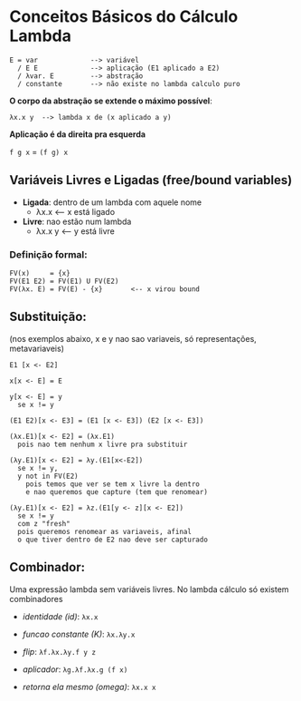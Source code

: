 # Conceitos Básicos do Cálculo Lambda

```
E = var             --> variável
  / E E             --> aplicação (E1 aplicado a E2)
  / λvar. E         --> abstração 
  / constante       --> não existe no lambda calculo puro
```

**O corpo da abstração se extende o máximo possível**:

```
λx.x y  --> lambda x de (x aplicado a y)
```

**Aplicação é da direita pra esquerda**

```f g x``` = ```(f g) x```


## Variáveis Livres e Ligadas (free/bound variables)

- **Ligada**: dentro de um lambda com aquele nome
  - λx.x    <-- x está ligado
- **Livre**: nao estão num lambda
  - λx.x y  <-- y está livre


### Definição formal:

```
FV(x)     = {x}
FV(E1 E2) = FV(E1) U FV(E2)
FV(λx. E) = FV(E) - {x}       <-- x virou bound 
```

## Substituição:

(nos exemplos abaixo, x e y nao sao variaveis, só representações, metavariaveis)

```
E1 [x <- E2]

x[x <- E] = E

y[x <- E] = y
  se x != y

(E1 E2)[x <- E3] = (E1 [x <- E3]) (E2 [x <- E3])

(λx.E1)[x <- E2] = (λx.E1)
  pois nao tem nenhum x livre pra substituir

(λy.E1)[x <- E2] = λy.(E1[x<-E2])
  se x != y, 
  y not in FV(E2)
    pois temos que ver se tem x livre la dentro
    e nao queremos que capture (tem que renomear)

(λy.E1)[x <- E2] = λz.(E1[y <- z][x <- E2])
  se x != y
  com z "fresh"
  pois queremos renomear as variaveis, afinal
  o que tiver dentro de E2 nao deve ser capturado
```

## Combinador:

Uma expressão lambda sem variáveis livres.
No lambda cálculo só existem combinadores

- *identidade (id)*: ```λx.x```

- *funcao constante (K)*: ```λx.λy.x```

- *flip*: ```λf.λx.λy.f y z```

- *aplicador*: ```λg.λf.λx.g (f x)```

- *retorna ela mesmo (omega)*: ```λx.x x```